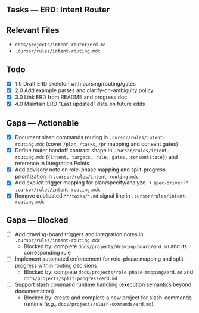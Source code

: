 ## Tasks — ERD: Intent Router

## Relevant Files

- `docs/projects/intent-router/erd.md`
- `.cursor/rules/intent-routing.mdc`

## Todo

- [x] 1.0 Draft ERD skeleton with parsing/routing/gates
- [x] 2.0 Add example parses and clarify-on-ambiguity policy
- [x] 3.0 Link ERD from README and progress doc
- [x] 4.0 Maintain ERD "Last updated" date on future edits

## Gaps — Actionable

- [x] Document slash commands routing in `.cursor/rules/intent-routing.mdc` (cover `/plan`, `/tasks`, `/pr` mapping and consent gates)
- [x] Define router handoff contract shape in `.cursor/rules/intent-routing.mdc` (`{intent, targets, rule, gates, consentState}`) and reference in Integration Points
- [x] Add advisory note on role–phase mapping and split-progress prioritization in `.cursor/rules/intent-routing.mdc`
- [x] Add explicit trigger mapping for plan/specify/analyze → `spec-driven` in `.cursor/rules/intent-routing.mdc`
- [x] Remove duplicated `**/tasks/*.md` signal line in `.cursor/rules/intent-routing.mdc`

## Gaps — Blocked

- [ ] Add drawing-board triggers and integration notes in `.cursor/rules/intent-routing.mdc`
  - Blocked by: complete `docs/projects/drawing-board/erd.md` and its corresponding rule
- [ ] Implement automated enforcement for role–phase mapping and split-progress within routing decisions
  - Blocked by: complete `docs/projects/role-phase-mapping/erd.md` and `docs/projects/split-progress/erd.md`
- [ ] Support slash command runtime handling (execution semantics beyond documentation)
  - Blocked by: create and complete a new project for slash-commands runtime (e.g., `docs/projects/slash-commands/erd.md`)
